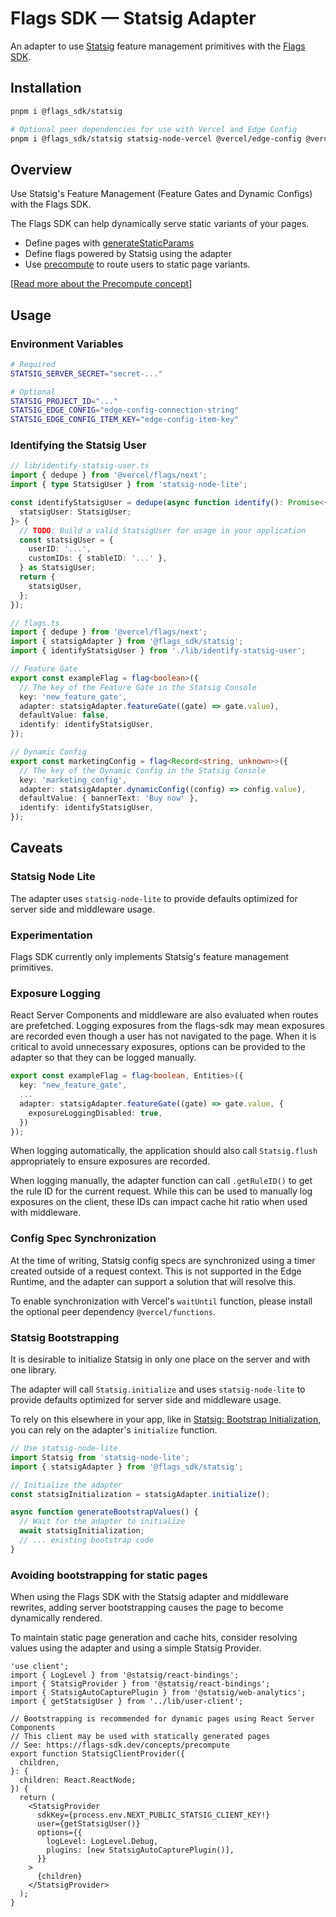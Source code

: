 # Flags SDK — Statsig Adapter

An adapter to use [Statsig](https://github.com/statsig/statsig-node-lite) feature management primitives with the [Flags SDK](https://flags-sdk.dev/).

## Installation

```bash
pnpm i @flags_sdk/statsig

# Optional peer dependencies for use with Vercel and Edge Config
pnpm i @flags_sdk/statsig statsig-node-vercel @vercel/edge-config @vercel/functions
```

## Overview

Use Statsig's Feature Management (Feature Gates and Dynamic Configs) with the Flags SDK.

The Flags SDK can help dynamically serve static variants of your pages.

- Define pages with [generateStaticParams](https://nextjs.org/docs/app/api-reference/functions/generate-static-params#all-paths-at-runtime)
- Define flags powered by Statsig using the adapter
- Use [precompute](https://flags-sdk.dev/concepts/precompute#export-flags-to-be-precomputed) to route users to static page variants.

[[Read more about the Precompute concept](https://flags-sdk.dev/concepts/precompute)]

## Usage

### Environment Variables

```bash
# Required
STATSIG_SERVER_SECRET="secret-..."

# Optional
STATSIG_PROJECT_ID="..."
STATSIG_EDGE_CONFIG="edge-config-connection-string"
STATSIG_EDGE_CONFIG_ITEM_KEY="edge-config-item-key"
```

### Identifying the Statsig User

```ts
// lib/identify-statsig-user.ts
import { dedupe } from '@vercel/flags/next';
import { type StatsigUser } from 'statsig-node-lite';

const identifyStatsigUser = dedupe(async function identify(): Promise<{
  statsigUser: StatsigUser;
}> {
  // TODO: Build a valid StatsigUser for usage in your application
  const statsigUser = {
    userID: '...',
    customIDs: { stableID: '...' },
  } as StatsigUser;
  return {
    statsigUser,
  };
});
```

```ts
// flags.ts
import { dedupe } from '@vercel/flags/next';
import { statsigAdapter } from '@flags_sdk/statsig';
import { identifyStatsigUser } from './lib/identify-statsig-user';

// Feature Gate
export const exampleFlag = flag<boolean>({
  // The key of the Feature Gate in the Statsig Console
  key: 'new_feature_gate',
  adapter: statsigAdapter.featureGate((gate) => gate.value),
  defaultValue: false,
  identify: identifyStatsigUser,
});

// Dynamic Config
export const marketingConfig = flag<Record<string, unknown>>({
  // The key of the Dynamic Config in the Statsig Console
  key: 'marketing_config',
  adapter: statsigAdapter.dynamicConfig((config) => config.value),
  defaultValue: { bannerText: 'Buy now' },
  identify: identifyStatsigUser,
});
```

## Caveats

### Statsig Node Lite

The adapter uses `statsig-node-lite` to provide defaults optimized for server side and middleware usage.

### Experimentation

Flags SDK currently only implements Statsig's feature management primitives.

### Exposure Logging

React Server Components and middleware are also evaluated when routes are prefetched. Logging exposures from the flags-sdk may mean exposures are recorded
even though a user has not navigated to the page. When it is critical to avoid unnecessary exposures, options can be provided to the adapter so that they
can be logged manually.

```ts
export const exampleFlag = flag<boolean, Entities>({
  key: "new_feature_gate",
  ...
  adapter: statsigAdapter.featureGate((gate) => gate.value, {
    exposureLoggingDisabled: true,
  })
});
```

When logging automatically, the application should also call `Statsig.flush` appropriately to ensure exposures are recorded.

When logging manually, the adapter function can call `.getRuleID()` to get the rule ID for the current request.
While this can be used to manually log exposures on the client, these IDs can impact cache hit ratio when used with middleware.

### Config Spec Synchronization

At the time of writing, Statsig config specs are synchronized using a timer created outside of a request context. This is not supported in the Edge Runtime,
and the adapter can support a solution that will resolve this.

To enable synchronization with Vercel's `waitUntil` function, please install the optional peer dependency `@vercel/functions`.

### Statsig Bootstrapping

It is desirable to initialize Statsig in only one place on the server and with one library.

The adapter will call `Statsig.initialize` and uses `statsig-node-lite` to provide defaults optimized for server side and middleware usage.

To rely on this elsewhere in your app, like in [Statsig: Bootstrap Initialization](https://docs.statsig.com/client/concepts/initialize/#2-bootstrap-initialization),
you can rely on the adapter's `initialize` function.

```ts
// Use statsig-node-lite
import Statsig from 'statsig-node-lite';
import { statsigAdapter } from '@flags_sdk/statsig';

// Initialize the adapter
const statsigInitialization = statsigAdapter.initialize();

async function generateBootstrapValues() {
  // Wait for the adapter to initialize
  await statsigInitialization;
  // ... existing bootstrap code
}
```

### Avoiding bootstrapping for static pages

When using the Flags SDK with the Statsig adapter and middleware rewrites, adding server bootstrapping causes the page to become dynamically rendered.

To maintain static page generation and cache hits, consider resolving values using the adapter and using a simple Statsig Provider.

```tsx
'use client';
import { LogLevel } from '@statsig/react-bindings';
import { StatsigProvider } from '@statsig/react-bindings';
import { StatsigAutoCapturePlugin } from '@statsig/web-analytics';
import { getStatsigUser } from '../lib/user-client';

// Bootstrapping is recommended for dynamic pages using React Server Components
// This client may be used with statically generated pages
// See: https://flags-sdk.dev/concepts/precompute
export function StatsigClientProvider({
  children,
}: {
  children: React.ReactNode;
}) {
  return (
    <StatsigProvider
      sdkKey={process.env.NEXT_PUBLIC_STATSIG_CLIENT_KEY!}
      user={getStatsigUser()}
      options={{
        logLevel: LogLevel.Debug,
        plugins: [new StatsigAutoCapturePlugin()],
      }}
    >
      {children}
    </StatsigProvider>
  );
}
```
